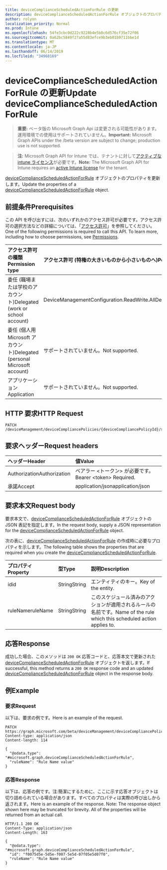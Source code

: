 ```yaml
---
title: deviceComplianceScheduledActionForRule の更新
description: deviceComplianceScheduledActionForRule オブジェクトのプロパティを更新します。
author: rolyon
localization_priority: Normal
ms.prod: Intune
ms.openlocfilehash: 54fe3cbc0d222c9228b4e5b8c6d576cf35e72f06
ms.sourcegitcommit: 0a62bc5849f27a55d83efce9b3eb01b9711bbe1d
ms.translationtype: MT
ms.contentlocale: ja-JP
ms.lasthandoff: 06/14/2019
ms.locfileid: "34968169"
---
```

# <a name="update-devicecompliancescheduledactionforrule"></a><span data-ttu-id="dd9ea-103">deviceComplianceScheduledActionForRule の更新</span><span class="sxs-lookup"><span data-stu-id="dd9ea-103">Update deviceComplianceScheduledActionForRule</span></span>

> <span data-ttu-id="dd9ea-104">**重要:** ベータ版の Microsoft Graph Api は変更される可能性があります。運用環境での使用はサポートされていません。</span><span class="sxs-lookup"><span data-stu-id="dd9ea-104">**Important:** Microsoft Graph APIs under the /beta version are subject to change; production use is not supported.</span></span>

> <span data-ttu-id="dd9ea-105">**注:** Microsoft Graph API for Intune では、テナントに対して[アクティブな intune ライセンス](https://go.microsoft.com/fwlink/?linkid=839381)が必要です。</span><span class="sxs-lookup"><span data-stu-id="dd9ea-105">**Note:** The Microsoft Graph API for Intune requires an [active Intune license](https://go.microsoft.com/fwlink/?linkid=839381) for the tenant.</span></span>

<span data-ttu-id="dd9ea-106">[deviceComplianceScheduledActionForRule](../resources/intune-deviceconfig-devicecompliancescheduledactionforrule.md) オブジェクトのプロパティを更新します。</span><span class="sxs-lookup"><span data-stu-id="dd9ea-106">Update the properties of a [deviceComplianceScheduledActionForRule](../resources/intune-deviceconfig-devicecompliancescheduledactionforrule.md) object.</span></span>

## <a name="prerequisites"></a><span data-ttu-id="dd9ea-107">前提条件</span><span class="sxs-lookup"><span data-stu-id="dd9ea-107">Prerequisites</span></span>
<span data-ttu-id="dd9ea-p101">この API を呼び出すには、次のいずれかのアクセス許可が必要です。アクセス許可の選択方法などの詳細については、「[アクセス許可](/graph/permissions-reference)」を参照してください。</span><span class="sxs-lookup"><span data-stu-id="dd9ea-p101">One of the following permissions is required to call this API. To learn more, including how to choose permissions, see [Permissions](/graph/permissions-reference).</span></span>

|<span data-ttu-id="dd9ea-110">アクセス許可の種類</span><span class="sxs-lookup"><span data-stu-id="dd9ea-110">Permission type</span></span>|<span data-ttu-id="dd9ea-111">アクセス許可 (特権の大きいものから小さいものへ)</span><span class="sxs-lookup"><span data-stu-id="dd9ea-111">Permissions (from most to least privileged)</span></span>|
|:---|:---|
|<span data-ttu-id="dd9ea-112">委任 (職場または学校のアカウント)</span><span class="sxs-lookup"><span data-stu-id="dd9ea-112">Delegated (work or school account)</span></span>|<span data-ttu-id="dd9ea-113">DeviceManagementConfiguration.ReadWrite.All</span><span class="sxs-lookup"><span data-stu-id="dd9ea-113">DeviceManagementConfiguration.ReadWrite.All</span></span>|
|<span data-ttu-id="dd9ea-114">委任 (個人用 Microsoft アカウント)</span><span class="sxs-lookup"><span data-stu-id="dd9ea-114">Delegated (personal Microsoft account)</span></span>|<span data-ttu-id="dd9ea-115">サポートされていません。</span><span class="sxs-lookup"><span data-stu-id="dd9ea-115">Not supported.</span></span>|
|<span data-ttu-id="dd9ea-116">アプリケーション</span><span class="sxs-lookup"><span data-stu-id="dd9ea-116">Application</span></span>|<span data-ttu-id="dd9ea-117">サポートされていません。</span><span class="sxs-lookup"><span data-stu-id="dd9ea-117">Not supported.</span></span>|

## <a name="http-request"></a><span data-ttu-id="dd9ea-118">HTTP 要求</span><span class="sxs-lookup"><span data-stu-id="dd9ea-118">HTTP Request</span></span>
<!-- {
  "blockType": "ignored"
}
-->
``` http
PATCH /deviceManagement/deviceCompliancePolicies/{deviceCompliancePolicyId}/scheduledActionsForRule/{deviceComplianceScheduledActionForRuleId}
```

## <a name="request-headers"></a><span data-ttu-id="dd9ea-119">要求ヘッダー</span><span class="sxs-lookup"><span data-stu-id="dd9ea-119">Request headers</span></span>
|<span data-ttu-id="dd9ea-120">ヘッダー</span><span class="sxs-lookup"><span data-stu-id="dd9ea-120">Header</span></span>|<span data-ttu-id="dd9ea-121">値</span><span class="sxs-lookup"><span data-stu-id="dd9ea-121">Value</span></span>|
|:---|:---|
|<span data-ttu-id="dd9ea-122">Authorization</span><span class="sxs-lookup"><span data-stu-id="dd9ea-122">Authorization</span></span>|<span data-ttu-id="dd9ea-123">ベアラー &lt;トークン&gt; が必要です。</span><span class="sxs-lookup"><span data-stu-id="dd9ea-123">Bearer &lt;token&gt; Required.</span></span>|
|<span data-ttu-id="dd9ea-124">承諾</span><span class="sxs-lookup"><span data-stu-id="dd9ea-124">Accept</span></span>|<span data-ttu-id="dd9ea-125">application/json</span><span class="sxs-lookup"><span data-stu-id="dd9ea-125">application/json</span></span>|

## <a name="request-body"></a><span data-ttu-id="dd9ea-126">要求本文</span><span class="sxs-lookup"><span data-stu-id="dd9ea-126">Request body</span></span>
<span data-ttu-id="dd9ea-127">要求本文で、[deviceComplianceScheduledActionForRule](../resources/intune-deviceconfig-devicecompliancescheduledactionforrule.md) オブジェクトの JSON 表記を指定します。</span><span class="sxs-lookup"><span data-stu-id="dd9ea-127">In the request body, supply a JSON representation for the [deviceComplianceScheduledActionForRule](../resources/intune-deviceconfig-devicecompliancescheduledactionforrule.md) object.</span></span>

<span data-ttu-id="dd9ea-128">次の表に、[deviceComplianceScheduledActionForRule](../resources/intune-deviceconfig-devicecompliancescheduledactionforrule.md) の作成時に必要なプロパティを示します。</span><span class="sxs-lookup"><span data-stu-id="dd9ea-128">The following table shows the properties that are required when you create the [deviceComplianceScheduledActionForRule](../resources/intune-deviceconfig-devicecompliancescheduledactionforrule.md).</span></span>

|<span data-ttu-id="dd9ea-129">プロパティ</span><span class="sxs-lookup"><span data-stu-id="dd9ea-129">Property</span></span>|<span data-ttu-id="dd9ea-130">型</span><span class="sxs-lookup"><span data-stu-id="dd9ea-130">Type</span></span>|<span data-ttu-id="dd9ea-131">説明</span><span class="sxs-lookup"><span data-stu-id="dd9ea-131">Description</span></span>|
|:---|:---|:---|
|<span data-ttu-id="dd9ea-132">id</span><span class="sxs-lookup"><span data-stu-id="dd9ea-132">id</span></span>|<span data-ttu-id="dd9ea-133">String</span><span class="sxs-lookup"><span data-stu-id="dd9ea-133">String</span></span>|<span data-ttu-id="dd9ea-134">エンティティのキー。</span><span class="sxs-lookup"><span data-stu-id="dd9ea-134">Key of the entity.</span></span>|
|<span data-ttu-id="dd9ea-135">ruleName</span><span class="sxs-lookup"><span data-stu-id="dd9ea-135">ruleName</span></span>|<span data-ttu-id="dd9ea-136">String</span><span class="sxs-lookup"><span data-stu-id="dd9ea-136">String</span></span>|<span data-ttu-id="dd9ea-137">このスケジュール済みのアクションが適用されるルールの名前です。</span><span class="sxs-lookup"><span data-stu-id="dd9ea-137">Name of the rule which this scheduled action applies to.</span></span>|



## <a name="response"></a><span data-ttu-id="dd9ea-138">応答</span><span class="sxs-lookup"><span data-stu-id="dd9ea-138">Response</span></span>
<span data-ttu-id="dd9ea-139">成功した場合、このメソッドは `200 OK` 応答コードと、応答本文で更新された [deviceComplianceScheduledActionForRule](../resources/intune-deviceconfig-devicecompliancescheduledactionforrule.md) オブジェクトを返します。</span><span class="sxs-lookup"><span data-stu-id="dd9ea-139">If successful, this method returns a `200 OK` response code and an updated [deviceComplianceScheduledActionForRule](../resources/intune-deviceconfig-devicecompliancescheduledactionforrule.md) object in the response body.</span></span>

## <a name="example"></a><span data-ttu-id="dd9ea-140">例</span><span class="sxs-lookup"><span data-stu-id="dd9ea-140">Example</span></span>

### <a name="request"></a><span data-ttu-id="dd9ea-141">要求</span><span class="sxs-lookup"><span data-stu-id="dd9ea-141">Request</span></span>
<span data-ttu-id="dd9ea-142">以下は、要求の例です。</span><span class="sxs-lookup"><span data-stu-id="dd9ea-142">Here is an example of the request.</span></span>
``` http
PATCH https://graph.microsoft.com/beta/deviceManagement/deviceCompliancePolicies/{deviceCompliancePolicyId}/scheduledActionsForRule/{deviceComplianceScheduledActionForRuleId}
Content-type: application/json
Content-length: 114

{
  "@odata.type": "#microsoft.graph.deviceComplianceScheduledActionForRule",
  "ruleName": "Rule Name value"
}
```

### <a name="response"></a><span data-ttu-id="dd9ea-143">応答</span><span class="sxs-lookup"><span data-stu-id="dd9ea-143">Response</span></span>
<span data-ttu-id="dd9ea-p102">以下は、応答の例です。注:簡潔にするために、ここに示す応答オブジェクトは切り詰められている場合があります。すべてのプロパティは実際の呼び出しから返されます。</span><span class="sxs-lookup"><span data-stu-id="dd9ea-p102">Here is an example of the response. Note: The response object shown here may be truncated for brevity. All of the properties will be returned from an actual call.</span></span>
``` http
HTTP/1.1 200 OK
Content-Type: application/json
Content-Length: 163

{
  "@odata.type": "#microsoft.graph.deviceComplianceScheduledActionForRule",
  "id": "f0075d5e-5d5e-f007-5e5d-07f05e5d07f0",
  "ruleName": "Rule Name value"
}
```





